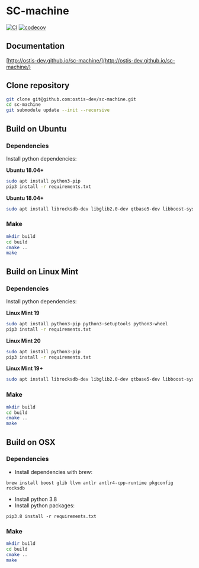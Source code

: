 # SC-machine

[![CI](https://github.com/ostis-dev/sc-machine/actions/workflows/main.yml/badge.svg)](https://github.com/ostis-dev/sc-machine/actions/workflows/main.yml)
[![codecov](https://codecov.io/gh/ostis-dev/sc-machine/branch/master/graph/badge.svg?token=PqItjd03eH)](https://codecov.io/gh/ostis-dev/sc-machine)

## Documentation
[http://ostis-dev.github.io/sc-machine/](http://ostis-dev.github.io/sc-machine/)

## Clone repository

```sh
git clone git@github.com:ostis-dev/sc-machine.git
cd sc-machine
git submodule update --init --recursive
```

## Build on Ubuntu

### Dependencies

Install python dependencies:

__Ubuntu 18.04+__

```sh
sudo apt install python3-pip
pip3 install -r requirements.txt
```

__Ubuntu 18.04+__

```sh
sudo apt install librocksdb-dev libglib2.0-dev qtbase5-dev libboost-system-dev libboost-filesystem-dev libboost-program-options-dev make cmake antlr4 gcc g++ llvm-7 libcurl4-openssl-dev libclang-7-dev
```

### Make

```sh
mkdir build
cd build
cmake ..
make
```

## Build on Linux Mint

### Dependencies

Install python dependencies:

__Linux Mint 19__

```sh
sudo apt install python3-pip python3-setuptools python3-wheel
pip3 install -r requirements.txt
```

__Linux Mint 20__

```sh
sudo apt install python3-pip
pip3 install -r requirements.txt
```

__Linux Mint 19+__

```sh
sudo apt install librocksdb-dev libglib2.0-dev qtbase5-dev libboost-system-dev libboost-filesystem-dev libboost-program-options-dev make cmake antlr gcc g++ llvm-7 libcurl4-openssl-dev libclang-7-dev
```

### Make

```sh
mkdir build
cd build
cmake ..
make
```

## Build on OSX

### Dependencies

- Install dependencies with brew:
```
brew install boost glib llvm antlr antlr4-cpp-runtime pkgconfig rocksdb
```

- Install python 3.8
- Install python packages: 
```
pip3.8 install -r requirements.txt
```

### Make

```sh
mkdir build
cd build
cmake ..
make
```